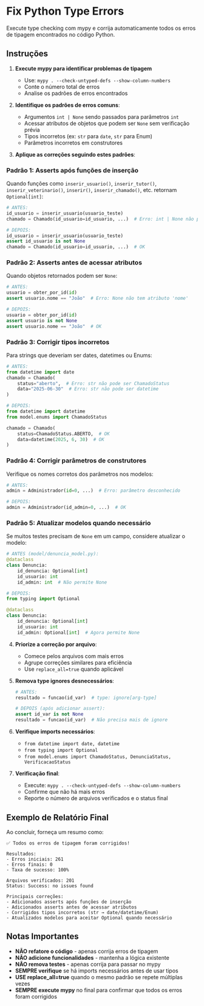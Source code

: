 # Fix Python Type Errors

Execute type checking com mypy e corrija automaticamente todos os erros de tipagem encontrados no código Python.

## Instruções

1. **Execute mypy para identificar problemas de tipagem**
   - Use: `mypy . --check-untyped-defs --show-column-numbers`
   - Conte o número total de erros
   - Analise os padrões de erros encontrados

2. **Identifique os padrões de erros comuns**:
   - Argumentos `int | None` sendo passados para parâmetros `int`
   - Acessar atributos de objetos que podem ser `None` sem verificação prévia
   - Tipos incorretos (ex: `str` para `date`, `str` para Enum)
   - Parâmetros incorretos em construtores

3. **Aplique as correções seguindo estes padrões**:

### Padrão 1: Asserts após funções de inserção
Quando funções como `inserir_usuario()`, `inserir_tutor()`, `inserir_veterinario()`, `inserir()`, `inserir_chamado()`, etc. retornam `Optional[int]`:

```python
# ANTES:
id_usuario = inserir_usuario(usuario_teste)
chamado = Chamado(id_usuario=id_usuario, ...)  # Erro: int | None não pode ser int

# DEPOIS:
id_usuario = inserir_usuario(usuario_teste)
assert id_usuario is not None
chamado = Chamado(id_usuario=id_usuario, ...)  # OK
```

### Padrão 2: Asserts antes de acessar atributos
Quando objetos retornados podem ser `None`:

```python
# ANTES:
usuario = obter_por_id(id)
assert usuario.nome == "João"  # Erro: None não tem atributo 'nome'

# DEPOIS:
usuario = obter_por_id(id)
assert usuario is not None
assert usuario.nome == "João"  # OK
```

### Padrão 3: Corrigir tipos incorretos
Para strings que deveriam ser dates, datetimes ou Enums:

```python
# ANTES:
from datetime import date
chamado = Chamado(
    status="aberto",  # Erro: str não pode ser ChamadoStatus
    data="2025-06-30"  # Erro: str não pode ser datetime
)

# DEPOIS:
from datetime import datetime
from model.enums import ChamadoStatus

chamado = Chamado(
    status=ChamadoStatus.ABERTO,  # OK
    data=datetime(2025, 6, 30)  # OK
)
```

### Padrão 4: Corrigir parâmetros de construtores
Verifique os nomes corretos dos parâmetros nos modelos:

```python
# ANTES:
admin = Administrador(id=0, ...)  # Erro: parâmetro desconhecido

# DEPOIS:
admin = Administrador(id_admin=0, ...)  # OK
```

### Padrão 5: Atualizar modelos quando necessário
Se muitos testes precisam de `None` em um campo, considere atualizar o modelo:

```python
# ANTES (model/denuncia_model.py):
@dataclass
class Denuncia:
    id_denuncia: Optional[int]
    id_usuario: int
    id_admin: int  # Não permite None

# DEPOIS:
from typing import Optional

@dataclass
class Denuncia:
    id_denuncia: Optional[int]
    id_usuario: int
    id_admin: Optional[int]  # Agora permite None
```

4. **Priorize a correção por arquivo**:
   - Comece pelos arquivos com mais erros
   - Agrupe correções similares para eficiência
   - Use `replace_all=true` quando aplicável

5. **Remova type ignores desnecessários**:
   ```python
   # ANTES:
   resultado = funcao(id_var)  # type: ignore[arg-type]

   # DEPOIS (após adicionar assert):
   assert id_var is not None
   resultado = funcao(id_var)  # Não precisa mais de ignore
   ```

6. **Verifique imports necessários**:
   - `from datetime import date, datetime`
   - `from typing import Optional`
   - `from model.enums import ChamadoStatus, DenunciaStatus, VerificacaoStatus`

7. **Verificação final**:
   - Execute: `mypy . --check-untyped-defs --show-column-numbers`
   - Confirme que não há mais erros
   - Reporte o número de arquivos verificados e o status final

## Exemplo de Relatório Final

Ao concluir, forneça um resumo como:

```
✅ Todos os erros de tipagem foram corrigidos!

Resultados:
- Erros iniciais: 261
- Erros finais: 0
- Taxa de sucesso: 100%

Arquivos verificados: 201
Status: Success: no issues found

Principais correções:
- Adicionados asserts após funções de inserção
- Adicionados asserts antes de acessar atributos
- Corrigidos tipos incorretos (str → date/datetime/Enum)
- Atualizados modelos para aceitar Optional quando necessário
```

## Notas Importantes

- **NÃO refatore o código** - apenas corrija erros de tipagem
- **NÃO adicione funcionalidades** - mantenha a lógica existente
- **NÃO remova testes** - apenas corrija para passar no mypy
- **SEMPRE verifique** se há imports necessários antes de usar tipos
- **USE replace_all=true** quando o mesmo padrão se repete múltiplas vezes
- **SEMPRE execute mypy** no final para confirmar que todos os erros foram corrigidos
